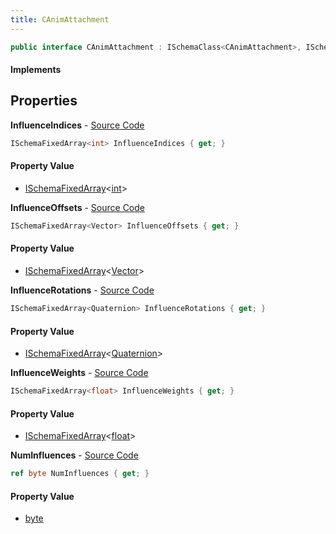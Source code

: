 ```yaml
---
title: CAnimAttachment
---
```


```csharp
public interface CAnimAttachment : ISchemaClass<CAnimAttachment>, ISchemaField, ISchemaClass, INativeHandle
```

#### Implements

## Properties

**InfluenceIndices** - [Source Code](https://github.com/swiftly-solution/swiftlys2/blob/master/managed/src/SwiftlyS2.Generated/Schemas/Interfaces/CAnimAttachment.cs#L20)

```csharp
ISchemaFixedArray<int> InfluenceIndices { get; }
```

#### Property Value

- [ISchemaFixedArray](/docs/api/shared/schemas/ischemafixedarray-1)<[int](https://learn.microsoft.com/dotnet/api/system.int32)>

**InfluenceOffsets** - [Source Code](https://github.com/swiftly-solution/swiftlys2/blob/master/managed/src/SwiftlyS2.Generated/Schemas/Interfaces/CAnimAttachment.cs#L18)

```csharp
ISchemaFixedArray<Vector> InfluenceOffsets { get; }
```

#### Property Value

- [ISchemaFixedArray](/docs/api/shared/schemas/ischemafixedarray-1)<[Vector](/docs/api/shared/natives/vector)>

**InfluenceRotations** - [Source Code](https://github.com/swiftly-solution/swiftlys2/blob/master/managed/src/SwiftlyS2.Generated/Schemas/Interfaces/CAnimAttachment.cs#L16)

```csharp
ISchemaFixedArray<Quaternion> InfluenceRotations { get; }
```

#### Property Value

- [ISchemaFixedArray](/docs/api/shared/schemas/ischemafixedarray-1)<[Quaternion](/docs/api/shared/natives/quaternion)>

**InfluenceWeights** - [Source Code](https://github.com/swiftly-solution/swiftlys2/blob/master/managed/src/SwiftlyS2.Generated/Schemas/Interfaces/CAnimAttachment.cs#L22)

```csharp
ISchemaFixedArray<float> InfluenceWeights { get; }
```

#### Property Value

- [ISchemaFixedArray](/docs/api/shared/schemas/ischemafixedarray-1)<[float](https://learn.microsoft.com/dotnet/api/system.single)>

**NumInfluences** - [Source Code](https://github.com/swiftly-solution/swiftlys2/blob/master/managed/src/SwiftlyS2.Generated/Schemas/Interfaces/CAnimAttachment.cs#L24)

```csharp
ref byte NumInfluences { get; }
```

#### Property Value

- [byte](https://learn.microsoft.com/dotnet/api/system.byte)

